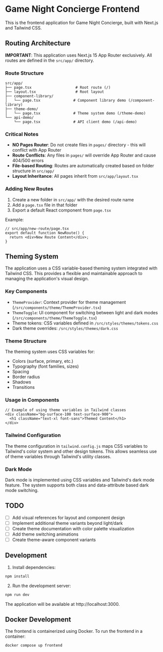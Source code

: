 # Game Night Concierge Frontend

This is the frontend application for Game Night Concierge, built with Next.js and Tailwind CSS.

## Routing Architecture

**IMPORTANT**: This application uses Next.js 15 App Router exclusively. All routes are defined in the `src/app/` directory.

### Route Structure
```
src/app/
├── page.tsx                    # Root route (/)
├── layout.tsx                  # Root layout
├── component-library/
│   └── page.tsx               # Component library demo (/component-library)
├── theme-demo/
│   └── page.tsx               # Theme system demo (/theme-demo)
└── api-demo/
    └── page.tsx               # API client demo (/api-demo)
```

### Critical Notes
- **NO Pages Router**: Do not create files in `pages/` directory - this will conflict with App Router
- **Route Conflicts**: Any files in `pages/` will override App Router and cause 404/500 errors
- **File-based Routing**: Routes are automatically created based on folder structure in `src/app/`
- **Layout Inheritance**: All pages inherit from `src/app/layout.tsx`

### Adding New Routes
1. Create a new folder in `src/app/` with the desired route name
2. Add a `page.tsx` file in that folder
3. Export a default React component from `page.tsx`

Example:
```tsx
// src/app/new-route/page.tsx
export default function NewRoute() {
  return <div>New Route Content</div>;
}
```

## Theming System

The application uses a CSS variable-based theming system integrated with Tailwind CSS. This provides a flexible and maintainable approach to managing the application's visual design.

### Key Components

- `ThemeProvider`: Context provider for theme management (`/src/components/theme/ThemeProvider.tsx`)
- `ThemeToggle`: UI component for switching between light and dark modes (`/src/components/theme/ThemeToggle.tsx`)
- Theme tokens: CSS variables defined in `/src/styles/themes/tokens.css`
- Dark theme overrides: `/src/styles/themes/dark.css`

### Theme Structure

The theming system uses CSS variables for:
- Colors (surface, primary, etc.)
- Typography (font families, sizes)
- Spacing
- Border radius
- Shadows
- Transitions

### Usage in Components

```tsx
// Example of using theme variables in Tailwind classes
<div className="bg-surface-100 text-surface-900">
  <h1 className="text-xl font-sans">Themed Content</h1>
</div>
```

### Tailwind Configuration

The theme configuration in `tailwind.config.js` maps CSS variables to Tailwind's color system and other design tokens. This allows seamless use of theme variables through Tailwind's utility classes.

### Dark Mode

Dark mode is implemented using CSS variables and Tailwind's dark mode feature. The system supports both class and data-attribute based dark mode switching.

## TODO

- [ ] Add visual references for layout and component design
- [ ] Implement additional theme variants beyond light/dark
- [ ] Create theme documentation with color palette visualization
- [ ] Add theme switching animations
- [ ] Create theme-aware component variants

## Development

1. Install dependencies:
```bash
npm install
```

2. Run the development server:
```bash
npm run dev
```

The application will be available at http://localhost:3000.

## Docker Development

The frontend is containerized using Docker. To run the frontend in a container:

```bash
docker compose up frontend
``` 